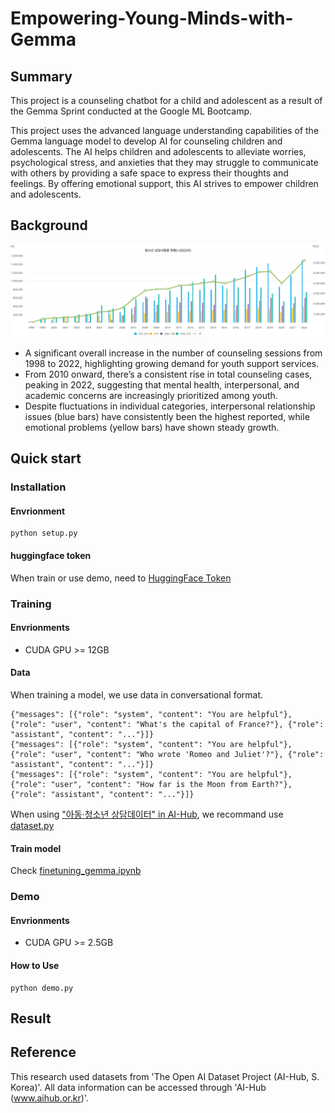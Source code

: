 # Empowering-Young-Minds-with-Gemma

## Summary
This project is a counseling chatbot for a child and adolescent as a result of the Gemma Sprint conducted at the Google ML Bootcamp.

This project uses the advanced language understanding capabilities of the Gemma language model to develop AI for counseling children and adolescents. The AI helps children and adolescents to alleviate worries, psychological stress, and anxieties that they may struggle to communicate with others by providing a safe space to express their thoughts and feelings. By offering emotional support, this AI strives to empower children and adolescents.

## Background
![Current status of youth counseling by content (~2022)](./images/chart160001_1Img.png)
- A significant overall increase in the number of counseling sessions from 1998 to 2022, highlighting growing demand for youth support services.
- From 2010 onward, there’s a consistent rise in total counseling cases, peaking in 2022, suggesting that mental health, interpersonal, and academic concerns are increasingly prioritized among youth.
- Despite fluctuations in individual categories, interpersonal relationship issues (blue bars) have consistently been the highest reported, while emotional problems (yellow bars) have shown steady growth.

## Quick start

### Installation
#### Envrionment
```
python setup.py
```
#### huggingface token
When train or use demo, need to [HuggingFace Token](https://huggingface.co/settings/token)

### Training
#### Envrionments
- CUDA GPU >= 12GB

#### Data
When training a model, we use data in conversational format.
```
{"messages": [{"role": "system", "content": "You are helpful"}, {"role": "user", "content": "What's the capital of France?"}, {"role": "assistant", "content": "..."}]}
{"messages": [{"role": "system", "content": "You are helpful"}, {"role": "user", "content": "Who wrote 'Romeo and Juliet'?"}, {"role": "assistant", "content": "..."}]}
{"messages": [{"role": "system", "content": "You are helpful"}, {"role": "user", "content": "How far is the Moon from Earth?"}, {"role": "assistant", "content": "..."}]}
```
When using ["아동·청소년 상담데이터" in AI-Hub](https://www.aihub.or.kr/aihubdata/data/view.do?currMenu=115&topMenu=100&aihubDataSe=data&dataSetSn=71680), we recommand use [dataset.py](./tools/dataset.py)

#### Train model
Check [finetuning_gemma.ipynb](./finetuning_gemma.ipynb)

### Demo
#### Envrionments
- CUDA GPU >= 2.5GB

#### How to Use
```
python demo.py
```

## Result


## Reference

This research used datasets from 'The Open AI Dataset Project (AI-Hub, S. Korea)'. All data information can be accessed through 'AI-Hub (www.aihub.or.kr)'.